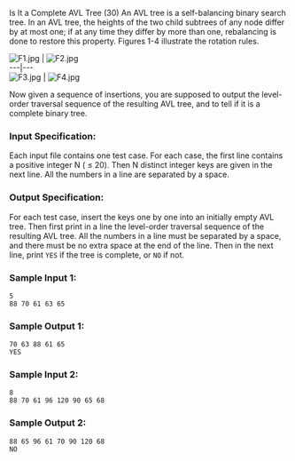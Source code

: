 Is It a Complete AVL Tree (30)
An AVL tree is a self-balancing binary search tree. In an AVL tree, the
heights of the two child subtrees of any node differ by at most one; if at any
time they differ by more than one, rebalancing is done to restore this
property. Figures 1-4 illustrate the rotation rules.

![F1.jpg](https://images.ptausercontent.com/fb337acb-93b0-4af2-9838-deff5ce98058.jpg)
|
![F2.jpg](https://images.ptausercontent.com/d1635de7-3e3f-4aaa-889b-ba29f35890db.jpg)  
---|---  
![F3.jpg](https://images.ptausercontent.com/e868e4b9-9fea-4f70-b7a7-1f5d8a3be4ef.jpg)
|
![F4.jpg](https://images.ptausercontent.com/98aa1782-cea5-4792-8736-999436cf43a9.jpg)  
  
Now given a sequence of insertions, you are supposed to output the level-order
traversal sequence of the resulting AVL tree, and to tell if it is a complete
binary tree.

### Input Specification:

Each input file contains one test case. For each case, the first line contains
a positive integer N ( $\le$ 20). Then N distinct integer keys are given in
the next line. All the numbers in a line are separated by a space.

### Output Specification:

For each test case, insert the keys one by one into an initially empty AVL
tree. Then first print in a line the level-order traversal sequence of the
resulting AVL tree. All the numbers in a line must be separated by a space,
and there must be no extra space at the end of the line. Then in the next
line, print `YES` if the tree is complete, or `NO` if not.

### Sample Input 1:

    
    
    5
    88 70 61 63 65
    

### Sample Output 1:

    
    
    70 63 88 61 65
    YES
    

### Sample Input 2:

    
    
    8
    88 70 61 96 120 90 65 68
    

### Sample Output 2:

    
    
    88 65 96 61 70 90 120 68
    NO
    

